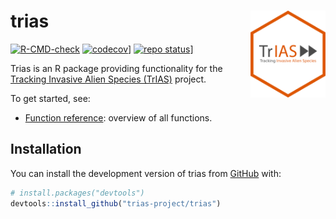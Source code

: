 
<!-- README.md is generated from README.Rmd. Please edit that file -->

# trias <img src="man/figures/logo.png" align="right" alt="" width="120">

<!-- badges: start -->

[![R-CMD-check](https://github.com/trias-project/trias/workflows/R-CMD-check/badge.svg)](https://github.com/trias-project/trias/actions)
[![codecov](https://codecov.io/gh/trias-project/trias/branch/main/graph/badge.svg)](https://app.codecov.io/gh/trias-project/trias/)\]
[![repo
status](https://www.repostatus.org/badges/latest/active.svg)](https://www.repostatus.org/#active)\]
<!-- badges: end -->

Trias is an R package providing functionality for the [Tracking Invasive
Alien Species (TrIAS)](https://trias-project.be) project.

To get started, see:

-   [Function
    reference](https://trias-project.github.io/trias/reference/index.html):
    overview of all functions.

## Installation

You can install the development version of trias from
[GitHub](https://github.com/) with:

``` r
# install.packages("devtools")
devtools::install_github("trias-project/trias")
```
